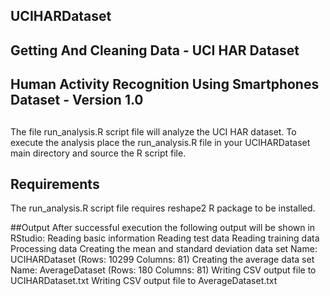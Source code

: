 ## UCIHARDataset
## Getting And Cleaning Data - UCI HAR Dataset
## Human Activity Recognition Using Smartphones Dataset - Version 1.0
##
The file run_analysis.R script file will analyze the UCI HAR dataset. To execute the analysis
place the run_analysis.R file in your UCIHARDataset main directory and source the R script file.

## Requirements
The run_analysis.R script file requires reshape2 R package to be installed.

##Output
After successful execution the following output will be shown in RStudio:
Reading basic information
Reading test data
Reading training data
Processing data
Creating the mean and standard deviation data set
Name: UCIHARDataset
(Rows: 10299 Columns: 81)
Creating the average data set
Name: AverageDataset
(Rows: 180 Columns: 81)
Writing CSV output file to UCIHARDataset.txt
Writing CSV output file to AverageDataset.txt

